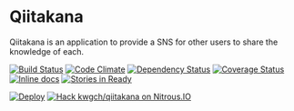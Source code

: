 
Qiitakana
=======

Qiitakana is an application to provide a SNS for other users to share the knowledge of each.

[![Build Status](https://travis-ci.org/kwgch/qiitakana.svg?branch=master)](https://travis-ci.org/kwgch/qiitakana)
[![Code Climate](https://codeclimate.com/github/kwgch/qiitakana/badges/gpa.svg)](https://codeclimate.com/github/kwgch/qiitakana)
[![Dependency Status](https://gemnasium.com/kwgch/qiitakana.svg)](https://gemnasium.com/kwgch/qiitakana)
[![Coverage Status](https://coveralls.io/repos/kwgch/qiitakana/badge.png)](https://coveralls.io/r/kwgch/qiitakana)
[![Inline docs](http://inch-ci.org/github/kwgch/qiitakana.svg?branch=master)](http://inch-ci.org/github/kwgch/qiitakana)
[![Stories in Ready](https://badge.waffle.io/kwgch/qiitakana.png?label=ready&title=Ready)](https://waffle.io/kwgch/qiitakana)

[![Deploy](https://www.herokucdn.com/deploy/button.png)](https://heroku.com/deploy?template=https://github.com/kwgch/qiitakana)
[![Hack kwgch/qiitakana on Nitrous.IO](https://d3o0mnbgv6k92a.cloudfront.net/assets/hack-l-v1-4b6757c3247e3c50314390ece34cdb11.png)](https://www.nitrous.io/hack_button?source=embed&runtime=rails&repo=kwgch%2Fqiitakana)
